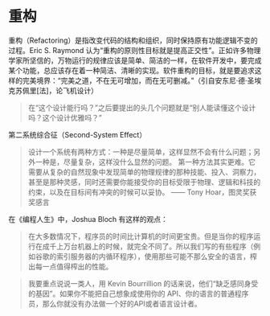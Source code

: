 # 重构

重构（Refactoring）是指改变代码的结构和组织，同时保持原有功能逻辑不变的过程。Eric S. Raymond 认为“重构的原则性目标就是提高正交性”。正如许多物理学家所坚信的，万物运行的规律应该是简单、简洁的一样，在软件开发中，要完成某个功能，总应该存在着一种简洁、清晰的实现。软件重构的目标，就是要追求这样的完美境界：“完美之道，不在无可增加，而在无可删减。”（引自安东尼·德·圣埃克苏佩里[法]，论飞机设计）

> 在“这个设计能行吗？”之后要提出的头几个问题就是“别人能读懂这个设计吗？这个设计优雅吗？”


第二系统综合征（Second-System Effect）



> 设计一个系统有两种方式：一种是尽量简单，这样显然不会有什么问题；另外一种是，尽量复杂，这样没什么显然的问题。
> 第一种方法其实更难。它需要从复杂的自然现象中发现简单的物理规律的那种技能、投入、洞察力，甚至是那种灵感，同时还需要你能接受你的目标受限于物理、逻辑和科技的约束，以及在目标间有冲突的时候可以妥协。
> —— Tony Hoar，图灵奖获奖感言


在《编程人生》中，Joshua Bloch 有这样的观点：

> 在大多数情况下，程序员的时间比计算机的时间更宝贵。但是当你的程序运行在成千上万台机器上的时候，就完全不同了。所以我们写的有些程序（例如谷歌的索引服务器的内循环程序），使用那些可能不那么安全的语言，榨出每一点值得榨出的性能。

> 我要重点说说一类人，用 Kevin Bourrillion 的话来说，他们“缺乏感同身受的基因”。如果你不能把自己想象成使用你的 API、你的语言的普通程序员，那么你就没有办法做一个好的API或者语言设计者。
